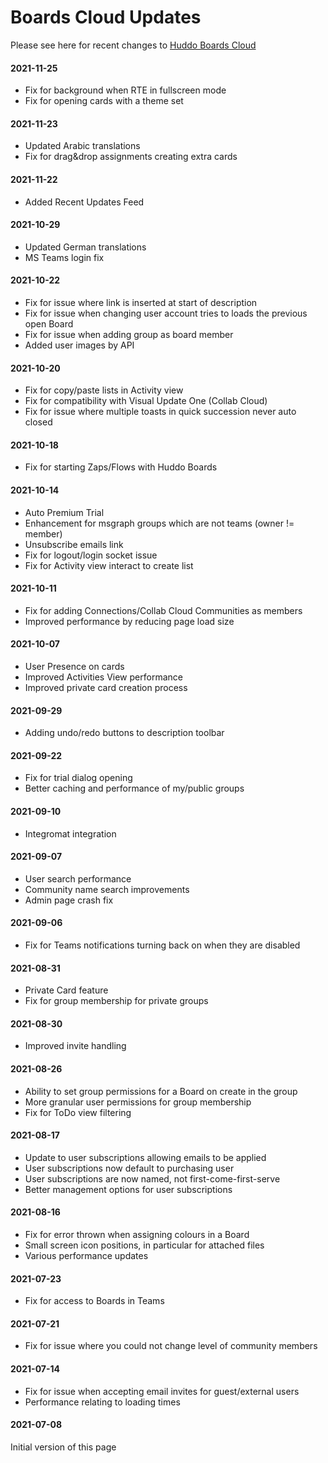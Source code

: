 # Boards Cloud Updates

Please see here for recent changes to [Huddo Boards Cloud](https://boards.huddo.com)

#### 2021-11-25
- Fix for background when RTE in fullscreen mode
- Fix for opening cards with a theme set

#### 2021-11-23
- Updated Arabic translations
- Fix for drag&drop assignments creating extra cards

#### 2021-11-22
- Added Recent Updates Feed

#### 2021-10-29
- Updated German translations
- MS Teams login fix

#### 2021-10-22
- Fix for issue where link is inserted at start of description
- Fix for issue when changing user account tries to loads the previous open Board
- Fix for issue when adding group as board member
- Added user images by API

#### 2021-10-20
- Fix for copy/paste lists in Activity view
- Fix for compatibility with Visual Update One (Collab Cloud)
- Fix for issue where multiple toasts in quick succession never auto closed

#### 2021-10-18
- Fix for starting Zaps/Flows with Huddo Boards

#### 2021-10-14
- Auto Premium Trial
- Enhancement for msgraph groups which are not teams (owner != member)
- Unsubscribe emails link
- Fix for logout/login socket issue
- Fix for Activity view interact to create list

#### 2021-10-11
- Fix for adding Connections/Collab Cloud Communities as members
- Improved performance by reducing page load size

#### 2021-10-07
- User Presence on cards
- Improved Activities View performance
- Improved private card creation process

#### 2021-09-29
- Adding undo/redo buttons to description toolbar

#### 2021-09-22
- Fix for trial dialog opening
- Better caching and performance of my/public groups

#### 2021-09-10
- Integromat integration

#### 2021-09-07
- User search performance
- Community name search improvements
- Admin page crash fix

#### 2021-09-06
- Fix for Teams notifications turning back on when they are disabled

#### 2021-08-31
- Private Card feature
- Fix for group membership for private groups

#### 2021-08-30
- Improved invite handling

#### 2021-08-26
- Ability to set group permissions for a Board on create in the group
- More granular user permissions for group membership
- Fix for ToDo view filtering

#### 2021-08-17
- Update to user subscriptions allowing emails to be applied
- User subscriptions now default to purchasing user
- User subscriptions are now named, not first-come-first-serve
- Better management options for user subscriptions

#### 2021-08-16
- Fix for error thrown when assigning colours in a Board
- Small screen icon positions, in particular for attached files
- Various performance updates

#### 2021-07-23
- Fix for access to Boards in Teams

#### 2021-07-21
- Fix for issue where you could not change level of community members

#### 2021-07-14
- Fix for issue when accepting email invites for guest/external users
- Performance relating to loading times

#### 2021-07-08
Initial version of this page